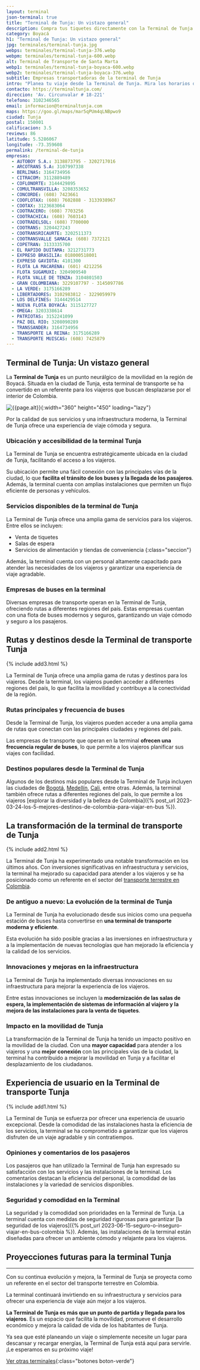```yaml
---
layout: terminal
json-terminal: true
title: "Terminal de Tunja: Un vistazo general"
description: Compra tus tiquetes directamente con la Terminal de Tunja. ¿Sabes de su impacto y proyecciones futuras? ¡Emprende tu viaje hoy!
category: Boyacá
h1: "Terminal de Tunja: Un vistazo general"
jpg: terminales/terminal-tunja.jpg
webps: terminales/terminal-tunja-376.webp
webpm: terminales/terminal-tunja-600.webp
alt: Terminal de Transporte de Santa Marta
webp1: terminales/terminal-tunja-boyaca-600.webp
webp2: terminales/terminal-tunja-boyaca-376.webp
subtitle: Empresas transportadoras de la terminal de Tunja
intro: "Planea tu viaje desde la Terminal de Tunja. Mira los horarios de sus autobuses, tarifas, conexiones de transporte y los servicios que tienes a disposición."
contacto: https://terminaltunja.com/
direccion: 'Av. Circunvalar # 18-221'
telefono: 3102346565
email: informacion@terminaltunja.com
maps: https://goo.gl/maps/mar5qPUm4qLNBpwo9
ciudad: Tunja
postal: 150001
calificacion: 3.5
reviews: 86
latitude: 5.5286067
longitude: -73.359608
permalink: /terminal-de-tunja
empresas:
  - AUTOBOY S.A.: 3138873795 - 3202717016
  - ARCOTRANS S.A: 3107997338
  - BERLINAS: 3164734956
  - CITRACOM: 3112889489
  - COFLONORTE: 3144429895
  - COMULTRANSVILLA: 3208353652
  - CONCORDE: (608) 7423661
  - COOFLOTAX: (608) 7602888 - 3133938967
  - COOTAX: 3123683064
  - COOTRACERO: (608) 7703256
  - COOTRACHICA: (608) 7603143
  - COOTRADELSOL: (608) 7700000
  - COOTRANS: 3204427243
  - COOTRANSRICAURTE: 3202511373
  - COOTRANSVALLE SAMACA: (608) 7372121
  - COPETRAN: 3133335700
  - EL RAPIDO DUITAMA: 3212731773
  - EXPRESO BRASILIA: 018000518001
  - EXPRESO GAVIOTA: 4101300
  - FLOTA LA MACARENA: (601) 4212256
  - FLOTA SUGAMUXI: 3204909540
  - FLOTA VALLE DE TENZA: 3104801503
  - GRAN COLOMBIANA: 3229107797 - 3145097786
  - LA VERDE: 3175166289
  - LIBERTADORES: 3102983812 - 3229059979
  - LOS DELFINES: 3144429514
  - NUEVA FLOTA BOYACÁ: 3115127727
  - OMEGA: 3203338614
  - PATRIOTAS: 3152241099
  - PAZ DEL RIO: 3208090289
  - TRANSSANDER: 3164734956
  - TRANSPORTE LA REINA: 3175166289
  - TRANSPORTE MUISCAS: (608) 7425879
---
```

## Terminal de Tunja: Un vistazo general

La **Terminal de Tunja** es un punto neurálgico de la movilidad en la región de Boyacá. Situada en la ciudad de Tunja, esta terminal de transporte se ha convertido en un referente para los viajeros que buscan desplazarse por el interior de Colombia.

![{{page.alt}}]({{site.baseurl}}/img/{{page.webp2}} "Terminal transporte {{ciudad}}"){:width="360" height="450" loading="lazy"}

Por la calidad de sus servicios y una infraestructura moderna, la Terminal de Tunja ofrece una experiencia de viaje cómoda y segura.

### Ubicación y accesibilidad de la terminal Tunja

La Terminal de Tunja se encuentra estratégicamente ubicada en la ciudad de Tunja, facilitando el acceso a los viajeros.

Su ubicación permite una fácil conexión con las principales vías de la ciudad, lo que **facilita el tránsito de los buses y la llegada de los pasajeros**. Además, la terminal cuenta con amplias instalaciones que permiten un flujo eficiente de personas y vehículos.

### Servicios disponibles de la terminal de Tunja

La Terminal de Tunja ofrece una amplia gama de servicios para los viajeros. Entre ellos se incluyen:

* Venta de tiquetes
* Salas de espera
* Servicios de alimentación y tiendas de conveniencia
{:class="seccion"}

Además, la terminal cuenta con un personal altamente capacitado para atender las necesidades de los viajeros y garantizar una experiencia de viaje agradable.

### Empresas de buses en la terminal

Diversas empresas de transporte operan en la Terminal de Tunja, ofreciendo rutas a diferentes regiones del país. Estas empresas cuentan con una flota de buses modernos y seguros, garantizando un viaje cómodo y seguro a los pasajeros.

## Rutas y destinos desde la Terminal de transporte Tunja

{% include add3.html %}

La Terminal de Tunja ofrece una amplia gama de rutas y destinos para los viajeros. Desde la terminal, los viajeros pueden acceder a diferentes regiones del país, lo que facilita la movilidad y contribuye a la conectividad de la región.

### Rutas principales y frecuencia de buses

Desde la Terminal de Tunja, los viajeros pueden acceder a una amplia gama de rutas que conectan con las principales ciudades y regiones del país.

Las empresas de transporte que operan en la terminal **ofrecen una frecuencia regular de buses**, lo que permite a los viajeros planificar sus viajes con facilidad.

### Destinos populares desde la Terminal de Tunja

Algunos de los destinos más populares desde la Terminal de Tunja incluyen las ciudades de [Bogotá]({{'terminal-de-bogota'|relative_url}} "Terminales de Bogotá"), [Medellín]({{'terminal-de-medellin'|relative_url}} "Terminales de Medellín"), [Cali]({{'terminal-de-cali'|relative_url}} "Terminal de Cali"), entre otras. Además, la terminal también ofrece rutas a diferentes regiones del país, lo que permite a los viajeros [explorar la diversidad y la belleza de Colombia]({% post_url 2023-03-24-los-5-mejores-destinos-de-colombia-para-viajar-en-bus %}).

## La transformación de la terminal de transporte de Tunja

{% include add2.html %}

La Terminal de Tunja ha experimentado una notable transformación en los últimos años. Con inversiones significativas en infraestructura y servicios, la terminal ha mejorado su capacidad para atender a los viajeros y se ha posicionado como un referente en el sector del [transporte terrestre en Colombia](/).

### De antiguo a nuevo: La evolución de la terminal de Tunja

La Terminal de Tunja ha evolucionado desde sus inicios como una pequeña estación de buses hasta convertirse en **una terminal de transporte moderna y eficiente**.

Esta evolución ha sido posible gracias a las inversiones en infraestructura y a la implementación de nuevas tecnologías que han mejorado la eficiencia y la calidad de los servicios.

### Innovaciones y mejoras en la infraestructura

La Terminal de Tunja ha implementado diversas innovaciones en su infraestructura para mejorar la experiencia de los viajeros.

Entre estas innovaciones se incluyen la **modernización de las salas de espera, la implementación de sistemas de información al viajero y la mejora de las instalaciones para la venta de tiquetes**.

### Impacto en la movilidad de Tunja

La transformación de la Terminal de Tunja ha tenido un impacto positivo en la movilidad de la ciudad. Con una **mayor capacidad** para atender a los viajeros y una **mejor conexión** con las principales vías de la ciudad, la terminal ha contribuido a mejorar la movilidad en Tunja y a facilitar el desplazamiento de los ciudadanos.

## Experiencia de usuario en la Terminal de transporte Tunja

{% include add1.html %}

La Terminal de Tunja se esfuerza por ofrecer una experiencia de usuario excepcional. Desde la comodidad de las instalaciones hasta la eficiencia de los servicios, la terminal se ha comprometido a garantizar que los viajeros disfruten de un viaje agradable y sin contratiempos.

### Opiniones y comentarios de los pasajeros

Los pasajeros que han utilizado la Terminal de Tunja han expresado su satisfacción con los servicios y las instalaciones de la terminal. Los comentarios destacan la eficiencia del personal, la comodidad de las instalaciones y la variedad de servicios disponibles.

### Seguridad y comodidad en la Terminal

La seguridad y la comodidad son prioridades en la Terminal de Tunja. La terminal cuenta con medidas de seguridad rigurosas para garantizar [la seguridad de los viajeros]({% post_url 2023-06-15-seguro-o-inseguro-viajar-en-bus-colombia %}). Además, las instalaciones de la terminal están diseñadas para ofrecer un ambiente cómodo y relajante para los viajeros.

## Proyecciones futuras para la terminal Tunja

----

Con su continua evolución y mejora, la Terminal de Tunja se proyecta como un referente en el sector del transporte terrestre en Colombia.

La terminal continuará invirtiendo en su infraestructura y servicios para ofrecer una experiencia de viaje aún mejor a los viajeros.

**La Terminal de Tunja es más que un punto de partida y llegada para los viajeros**. Es un espacio que facilita la movilidad, promueve el desarrollo económico y mejora la calidad de vida de los habitantes de Tunja.

Ya sea que esté planeando un viaje o simplemente necesite un lugar para descansar y recargar energías, la Terminal de Tunja está aquí para servirle. ¡Le esperamos en su próximo viaje!

[Ver otras terminales](/terminales-de-colombia){:class="botones boton-verde"}
